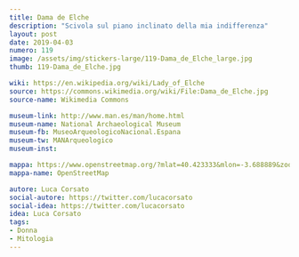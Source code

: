 ```yaml
---
title: Dama de Elche
description: "Scivola sul piano inclinato della mia indifferenza"
layout: post
date: 2019-04-03
numero: 119
image: /assets/img/stickers-large/119-Dama_de_Elche_large.jpg
thumb: 119-Dama_de_Elche.jpg

wiki: https://en.wikipedia.org/wiki/Lady_of_Elche
source: https://commons.wikimedia.org/wiki/File:Dama_de_Elche.jpg
source-name: Wikimedia Commons

museum-link: http://www.man.es/man/home.html
museum-name: National Archaeological Museum
museum-fb: MuseoArqueologicoNacional.Espana
museum-tw: MANArqueologico
museum-inst:

mappa: https://www.openstreetmap.org/?mlat=40.423333&mlon=-3.688889&zoom=15#map=15/40.4233/-3.6889
mappa-name: OpenStreetMap

autore: Luca Corsato
social-autore: https://twitter.com/lucacorsato
social-idea: https://twitter.com/lucacorsato
idea: Luca Corsato
tags:
- Donna
- Mitologia
---
```

